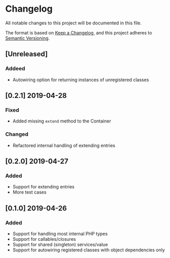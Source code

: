 # Changelog
All notable changes to this project will be documented in this file.

The format is based on [Keep a Changelog](https://keepachangelog.com/en/1.0.0/),
and this project adheres to [Semantic Versioning](https://semver.org/spec/v2.0.0.html).

## [Unreleased]
### Addeed 
- Autowiring option for returning instances of unregistered classes

## [0.2.1] 2019-04-28
### Fixed
- Added missing `extend` method to the Container

### Changed
- Refactored internal handling of extending entries

## [0.2.0] 2019-04-27
### Added
- Support for extending entries
- More test cases

## [0.1.0] 2019-04-26
### Added
- Support for handling most internal PHP types
- Support for callables/closures
- Support for shared (singleton) services/value
- Support for autowiring registered classes with object dependencies only
